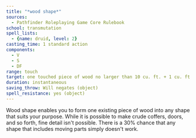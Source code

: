 ```yaml
---
title: "*wood shape*"
sources:
  - Pathfinder Roleplaying Game Core Rulebook
school: transmutation
spell_lists:
  - {name: druid, level: 2}
casting_time: 1 standard action
components:
  - V
  - S
  - DF
range: touch
target: one touched piece of wood no larger than 10 cu. ft. + 1 cu. ft./level
duration: instantaneous
saving_throw: Will negates (object)
spell_resistance: yes (object)
---
```


Wood shape enables you to form one existing piece of wood into any shape that suits your purpose. While it is possible to make crude coffers, doors, and so forth, fine detail isn't possible. There is a 30% chance that any shape that includes moving parts simply doesn't work.

